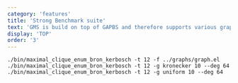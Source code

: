 ```yaml
---
category: 'features'
title: 'Strong Benchmark suite'
text: 'GMS is build on top of GAPBS and therefore supports various graph formats and synthetic graph generators. Evaluate your code using an intuitive CLI.'
display: 'TOP'
order: '3'
---
```


```shell{promptUser: 'gms'}{promptHost: 'spcl'}
./bin/maximal_clique_enum_bron_kerbosch -t 12 -f ../graphs/graph.el
./bin/maximal_clique_enum_bron_kerbosch -t 12 -g kronecker 10 --deg 64
./bin/maximal_clique_enum_bron_kerbosch -t 12 -g uniform 10 --deg 64
```
